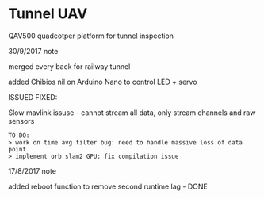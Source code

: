 # Tunnel UAV 

QAV500 quadcotper platform for tunnel inspection

30/9/2017 note

merged every back for railway tunnel

added Chibios nil on Arduino Nano to control LED + servo

ISSUED FIXED:

Slow mavlink issuse - cannot stream all data, only stream channels and raw sensors

	TO DO:
	> work on time avg filter bug: need to handle massive loss of data point
	> implement orb slam2 GPU: fix compilation issue

17/8/2017 note

added reboot function to remove second runtime lag - DONE


